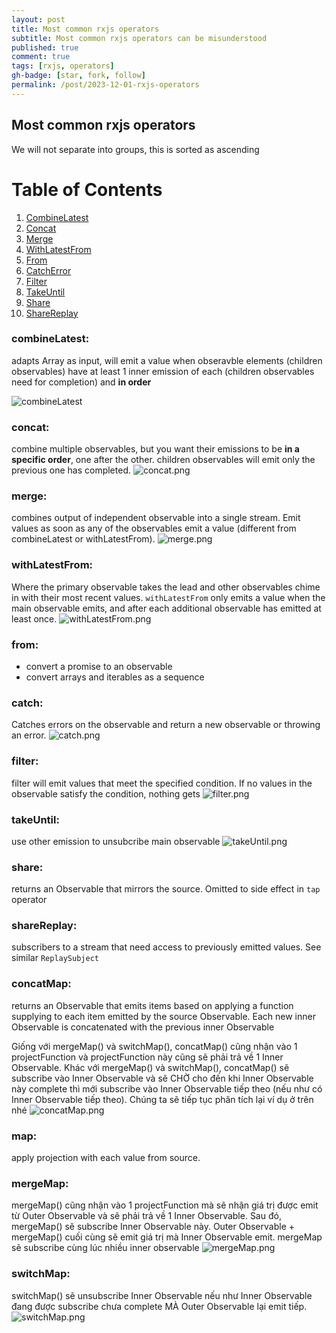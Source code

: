 ```yaml
---
layout: post
title: Most common rxjs operators
subtitle: Most common rxjs operators can be misunderstood
published: true
comment: true
tags: [rxjs, operators]
gh-badge: [star, fork, follow]
permalink: /post/2023-12-01-rxjs-operators
---
```

## Most common rxjs operators

We will not separate into groups, this is sorted as ascending

# Table of Contents
1. [CombineLatest](#combineLatest)
2. [Concat](#concat)
3. [Merge](#merge)
4. [WithLatestFrom](#withLatestFrom)
5. [From](#from)
6. [CatchError](#catch)
7. [Filter](#filter)
7. [TakeUntil](#takeUntil)
8. [Share](#share)
9. [ShareReplay](#shareReplay)

### combineLatest: 
adapts Array<Observable> as input, will emit a value when obseravble elements (children observables) have at least 1 inner emission of each (children observables need for completion) and **in order**
 
 ![combineLatest]({{site.baseurl}}/img/combineLatest.png)

### concat:
combine multiple observables, but you want their emissions to be **in a specific order**, one after the other. children observables will emit only the previous one has completed.
 ![concat.png]({{site.baseurl}}/img/concat.png)
### merge:
  combines output of independent observable into a single stream. Emit values as soon as any of the observables emit a value (different from combineLatest or withLatestFrom).
  ![merge.png]({{site.baseurl}}/img/merge.png)
### withLatestFrom:
  Where the primary observable takes the lead and other observables chime in with their most recent values. `withLatestFrom` only emits a value when the main observable emits, and after each additional observable has emitted at least once.
  ![withLatestFrom.png]({{site.baseurl}}/img/withLatestFrom.png)
### from:
  - convert a promise to an observable
  - convert arrays and iterables as a sequence
### catch:
  Catches errors on the observable and return a new observable or throwing an error.
![catch.png]({{site.baseurl}}/img/catch.png)

### filter:
  filter will emit values that meet the specified condition. If no values in the observable satisfy the condition, nothing gets
![filter.png]({{site.baseurl}}/img/filter.png)

### takeUntil:
  use other emission to unsubcribe main observable
![takeUntil.png]({{site.baseurl}}/img/takeUntil.png)

### share:
  returns an Observable that mirrors the source. Omitted to side effect in `tap` operator

### shareReplay:
  subscribers to a stream that need access to previously emitted values. See similar `ReplaySubject`

### concatMap:
  returns an Observable that emits items based on applying a function supplying to each item emitted by the source Observable. Each new inner Observable is concatenated with the previous inner Observable

  Giống với mergeMap() và switchMap(), concatMap() cũng nhận vào 1 projectFunction và projectFunction này cũng sẽ phải trả về 1 Inner Observable. Khác với mergeMap() và switchMap(), concatMap() sẽ subscribe vào Inner Observable và sẽ CHỜ cho đến khi Inner Observable này complete thì mới subscribe vào Inner Observable tiếp theo (nếu như có Inner Observable tiếp theo). Chúng ta sẽ tiếp tục phân tích lại ví dụ ở trên nhé
![concatMap.png]({{site.baseurl}}/img/concatMap.png)
### map:
  apply projection with each value from source.
### mergeMap:
  mergeMap() cũng nhận vào 1 projectFunction mà sẽ nhận giá trị được emit từ Outer Observable và sẽ phải trả về 1 Inner Observable. Sau đó, mergeMap() sẽ subscribe Inner Observable này. Outer Observable + mergeMap() cuối cùng sẽ emit giá trị mà Inner Observable emit. mergeMap sẽ subscribe cùng lúc nhiều inner observable
![mergeMap.png]({{site.baseurl}}/img/mergeMap.png)

### switchMap:
  switchMap() sẽ unsubscribe Inner Observable nếu như Inner Observable đang được subscribe chưa complete MÀ Outer Observable lại emit tiếp.
![switchMap.png]({{site.baseurl}}/img/switchMap.png)
